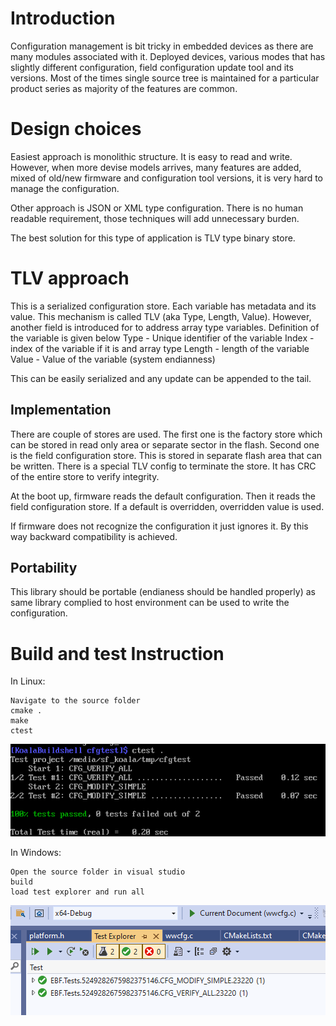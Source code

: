 # Introduction
Configuration management is bit tricky in embedded devices as there are many modules associated with it. Deployed devices, various modes that has slightly different configuration, field configuration update tool and its versions. Most of the times single source tree is maintained for a particular product series as majority of the features are common.

# Design choices
Easiest approach is monolithic structure. It is easy to read and write. However, when more devise models arrives, many features are added, mixed of old/new firmware and configuration tool versions, it is very hard to manage the configuration.

Other approach is JSON or XML type configuration. There is no human readable requirement, those techniques will add unnecessary burden.

The best solution for this type of application is TLV type binary store.

# TLV approach
This is a serialized configuration store. Each variable has metadata and its value. This mechanism is called TLV (aka Type, Length, Value). However, another field is introduced for to address array type variables. Definition of the variable is given below
Type - Unique identifier of the variable
Index - index of the variable if it is and array type
Length - length of the variable
Value - Value of the variable (system endianness)

This can be easily serialized and any update can be appended to the tail.

## Implementation
There are couple of stores are used. The first one is the factory store which can be stored in read only area or separate sector in the flash.
Second one is the field configuration store. This is stored in separate flash area that can be written.
There is a special TLV config to terminate the store. It has CRC of the entire store to verify integrity.

At the boot up, firmware reads the default configuration. Then it reads the field configuration store. If a default is overridden, overridden value is used.

If firmware does not recognize the configuration it just ignores it. By this way backward compatibility is achieved. 

## Portability
This library should be portable (endianess should be handled properly) as same library complied to host environment can be used to write the configuration.

# Build and test Instruction
In Linux:
```
Navigate to the source folder
cmake .
make
ctest
```
![Linux test console ](linux.png)

In Windows:
```
Open the source folder in visual studio
build
load test explorer and run all
```
![Windows test](windows.png)





